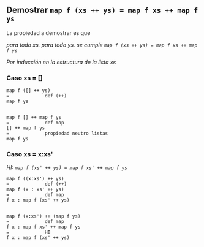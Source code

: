 ## Demostrar `map f (xs ++ ys) = map f xs ++ map f ys`
La propiedad a demostrar es que

_para todo xs. para todo ys. se cumple `map f (xs ++ ys) = map f xs ++ map f ys`_

_Por inducción en la estructura de la lista xs_

### Caso xs = []
```
map f ([] ++ ys)
=             def (++)
map f ys


map f [] ++ map f ys
=             def map
[] ++ map f ys
=             propiedad neutro listas
map f ys
```

### Caso xs = x:xs'
_HI: `map f (xs' ++ ys) = map f xs' ++ map f ys`_
```
map f ((x:xs') ++ ys)
=             def (++)
map f (x : xs' ++ ys)
=             def map
f x : map f (xs' ++ ys)


map f (x:xs') ++ (map f ys)
=             def map
f x : map f xs' ++ map f ys
=             HI
f x : map f (xs' ++ ys)
```
